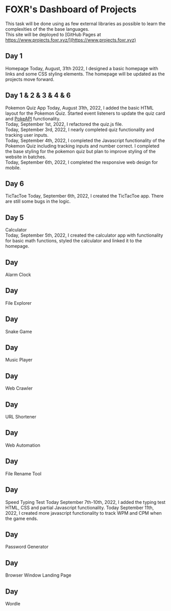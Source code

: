 # FOXR's Dashboard of Projects
This task will be done using as few external libraries as possible to learn the complexities of the the base languages.  
This site will be deployed to [GitHub Pages at https://www.projects.foxr.xyz/](https://www.projects.foxr.xyz)

## Day 1
Homepage
Today, August, 31th 2022, I designed a basic homepage with links and some CSS styling elements. The homepage will be updated as the projects move forward.  

## Day 1 & 2 & 3 & 4 & 6
Pokemon Quiz App
Today, August 31th, 2022, I added the basic HTML layout for the Pokemon Quiz. Started event listeners to update the quiz card and [PokeAPI](https://pokeapi.co/) functionality.  
Today, September 1st, 2022, I refactored the quiz.js file.  
Today, September 3rd, 2022, I nearly completed quiz functionality and tracking user inputs.  
Today, September 4th, 2022, I completed the Javascript functionality of the Pokemon Quiz including tracking inputs and number correct. I completed the base styling for the pokemon quiz but plan to improve styling of the website in batches.  
Today, September 6th, 2022, I completed the responsive web design for mobile.  


## Day 6
TicTacToe
Today, September 6th, 2022, I created the TicTacToe app. There are still some bugs in the logic.  

## Day 5
Calculator  
Today, September 5th, 2022, I created the calculator app with functionality for basic math functions, styled the calculator and linked it to the homepage.  

## Day 
Alarm Clock

## Day 
File Explorer

## Day 
Snake Game

## Day 
Music Player

## Day 
Web Crawler

## Day 
URL Shortener

## Day 
Web Automation

## Day 
File Rename Tool

## Day 
Speed Typing Test
Today September 7th-10th, 2022, I added the typing test HTML, CSS and partial Javascript functionality.
Today September 11th, 2022, I created more javascript functionality to track WPM and CPM when the game ends.

## Day 
Password Generator

## Day 
Browser Window Landing Page

## Day
Wordle
